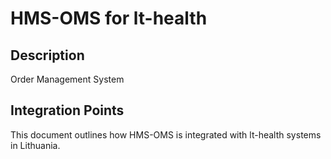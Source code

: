 # HMS-OMS for lt-health

## Description

Order Management System

## Integration Points

This document outlines how HMS-OMS is integrated with lt-health systems in Lithuania.
